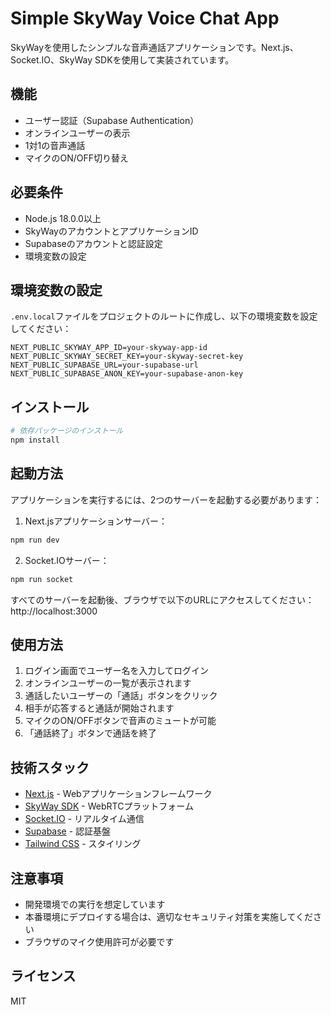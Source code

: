 # Simple SkyWay Voice Chat App

SkyWayを使用したシンプルな音声通話アプリケーションです。Next.js、Socket.IO、SkyWay SDKを使用して実装されています。

## 機能

- ユーザー認証（Supabase Authentication）
- オンラインユーザーの表示
- 1対1の音声通話
- マイクのON/OFF切り替え

## 必要条件

- Node.js 18.0.0以上
- SkyWayのアカウントとアプリケーションID
- Supabaseのアカウントと認証設定
- 環境変数の設定

## 環境変数の設定

`.env.local`ファイルをプロジェクトのルートに作成し、以下の環境変数を設定してください：

```env
NEXT_PUBLIC_SKYWAY_APP_ID=your-skyway-app-id
NEXT_PUBLIC_SKYWAY_SECRET_KEY=your-skyway-secret-key
NEXT_PUBLIC_SUPABASE_URL=your-supabase-url
NEXT_PUBLIC_SUPABASE_ANON_KEY=your-supabase-anon-key
```

## インストール

```bash
# 依存パッケージのインストール
npm install
```

## 起動方法

アプリケーションを実行するには、2つのサーバーを起動する必要があります：

1. Next.jsアプリケーションサーバー：

```bash
npm run dev
```

2. Socket.IOサーバー：

```bash
npm run socket
```

すべてのサーバーを起動後、ブラウザで以下のURLにアクセスしてください：
http://localhost:3000

## 使用方法

1. ログイン画面でユーザー名を入力してログイン
2. オンラインユーザーの一覧が表示されます
3. 通話したいユーザーの「通話」ボタンをクリック
4. 相手が応答すると通話が開始されます
5. マイクのON/OFFボタンで音声のミュートが可能
6. 「通話終了」ボタンで通話を終了

## 技術スタック

- [Next.js](https://nextjs.org/) - Webアプリケーションフレームワーク
- [SkyWay SDK](https://skyway.ntt.com/) - WebRTCプラットフォーム
- [Socket.IO](https://socket.io/) - リアルタイム通信
- [Supabase](https://supabase.com/) - 認証基盤
- [Tailwind CSS](https://tailwindcss.com/) - スタイリング

## 注意事項

- 開発環境での実行を想定しています
- 本番環境にデプロイする場合は、適切なセキュリティ対策を実施してください
- ブラウザのマイク使用許可が必要です

## ライセンス

MIT
